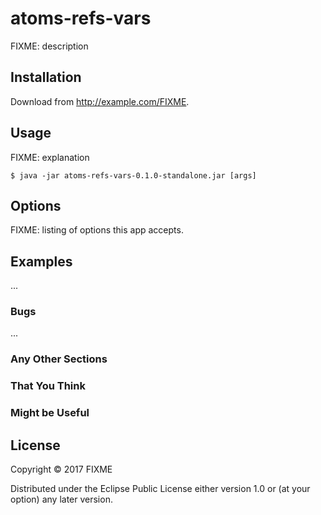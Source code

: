 # atoms-refs-vars

FIXME: description

## Installation

Download from http://example.com/FIXME.

## Usage

FIXME: explanation

    $ java -jar atoms-refs-vars-0.1.0-standalone.jar [args]

## Options

FIXME: listing of options this app accepts.

## Examples

...

### Bugs

...

### Any Other Sections
### That You Think
### Might be Useful

## License

Copyright © 2017 FIXME

Distributed under the Eclipse Public License either version 1.0 or (at
your option) any later version.
